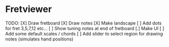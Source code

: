 Fretviewer
==========


TODO:
[X] Draw fretboard
[X] Draw notes
[X] Make landscape
[ ] Add dots for fret 3,5,7,12 etc...
[ ] Show tuning notes at end of fretboard
[.] Make UI
[ ] Add some default scales / chords
[ ] Add slider to select region for drawing notes (simulates hand positions)
